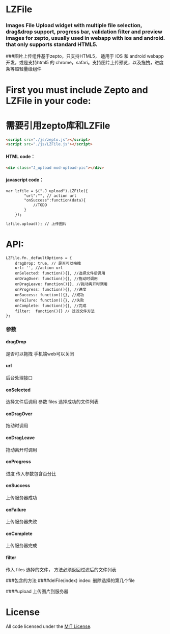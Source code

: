 # LZFile
### Images File Upload widget with multiple file selection, drag&amp;drop support, progress bar, validation filter and preview images for zepto, usually used in webapp with ios and android. that only supports standard HTML5.

###图片上传组件基于zepto，只支持HTML5， 适用于 IOS 和 android webapp 开发，或是支持html5 的 chrome，safari。支持图片上传预览，以及拖拽，进度条等超轻量级组件


# First you must include Zepto and LZFile in your code:
# 需要引用zepto库和LZFile

```html
<script src="./js/zepto.js"></script>
<script src="./js/LZFile.js"></script>
```

#### HTML code：

```html
<div class="J_upload mod-upload-pic"></div>
```

#### javascript code：
```html
var lzfile = $(".J_upload").LZFile({
        "url":"", // action url
        "onSuccess":function(data){
            //TODO
        }
    });
```

```html
lzfile.upload(); // 上传图片
```


# API:

```
LZFile.fn._defaultOptions = {
    dragDrop: true, // 是否可以拖拽
    url: '', //action url
    onSelected: function(){}, //选择文件后调用
    onDragOver: function(){}, //拖动时调用
    onDragLeave: function(){}, //拖动离开时调用
    onProgress: function(){}, //进度
    onSuccess: function(){}, //成功
    onFailure: function(){}, //失败
    onComplete: function(){}, //完成
    filter:  function(){} // 过滤文件方法
};
```

### 参数

#### dragDrop
是否可以拖拽 手机端web可以关闭

#### url
后台处理接口

#### onSelected
选择文件后调用 参数 files 选择成功的文件列表

#### onDragOver
拖动时调用

#### onDragLeave
拖动离开时调用

#### onProgress
进度 传入参数包含百分比

#### onSuccess
上传服务器成功

#### onFailure
上传服务器失败

#### onComplete
上传服务器完成

#### filter
传入 files 选择的文件， 方法必须返回过滤后的文件列表

###包含的方法
####delFile(index)
index: 删除选择的第几个file

####upload
上传图片到服务器

# License

All code licensed under the [MIT License](http://www.opensource.org/licenses/mit-license.php).
